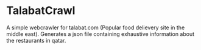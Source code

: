 # TalabatCrawl
A simple webcrawler for talabat.com (Popular food delievery site in the middle east). Generates a json file containing exhaustive information about the restaurants in qatar.
